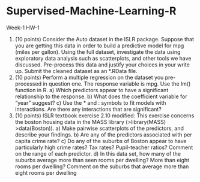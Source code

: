# Supervised-Machine-Learning-R
Week-1 HW-1
1) (10 points) Consider the Auto dataset in the ISLR package. Suppose that you are
getting this data in order to build a predictive model for mpg (miles per gallon).
Using the full dataset, investigate the data using exploratory data analysis such as
scatterplots, and other tools we have discussed. Pre-process this data and justify
your choices in your write up. Submit the cleaned dataset as an *.RData file.
2) (10 points) Perform a multiple regression on the dataset you pre-processed in
question one. The response variable is mpg. Use the lm() function in R.
a) Which predictors appear to have a significant relationship to the response.
b) What does the coefficient variable for “year” suggest?
c) Use the * and : symbols to fit models with interactions. Are there any interactions
that are significant?
3) (10 points) ISLR textbook exercise 2.10 modified: This exercise concerns the
boston housing data in the MASS library (>library(MASS) >data(Boston)).
a) Make pairwise scatterplots of the predictors, and describe your findings.
b) Are any of the predictors associated with per capita crime rate?
c) Do any of the suburbs of Boston appear to have particularly high crime rates?
Tax rates? Pupil-teacher ratios? Comment on the range of each predictor.
d) In this data set, how many of the suburbs average more than seen rooms per
dwelling? More than eight rooms per dwelling? Comment on the suburbs that
average more than eight rooms per dwelling
